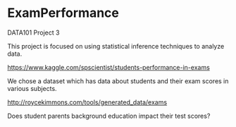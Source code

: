 # ExamPerformance
DATA101 Project 3

This project is focused on using statistical inference techniques to analyze data.

https://www.kaggle.com/spscientist/students-performance-in-exams

We chose a dataset which has data about students and their exam scores in various subjects.

http://roycekimmons.com/tools/generated_data/exams

Does student parents background education impact their test scores?

